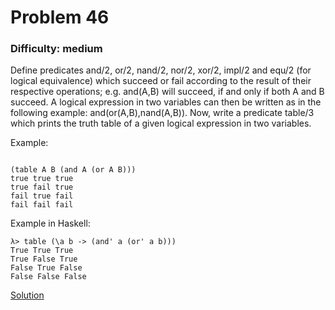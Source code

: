 # Problem 46
### Difficulty: medium
Define predicates and/2, or/2, nand/2, nor/2, xor/2, impl/2 and equ/2 (for logical equivalence) which succeed or fail according to the result of their respective operations; e.g. and(A,B) will succeed, if and only if both A and B succeed.
A logical expression in two variables can then be written as in the following example: and(or(A,B),nand(A,B)).
Now, write a predicate table/3 which prints the truth table of a given logical expression in two variables.

Example:

```

(table A B (and A (or A B)))
true true true
true fail true
fail true fail
fail fail fail
```
Example in Haskell:

```
λ> table (\a b -> (and' a (or' a b)))
True True True
True False True
False True False
False False False
```
[Solution](https://wiki.haskell.org/99_questions/Solutions/46)

